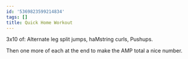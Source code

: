 ```yaml
---
id: '5369823599214834'
tags: []
title: Quick Home Workout
---
```


3x10 of: Alternate leg split jumps, haMstring curls, Pushups.

Then one more of each at the end to make the AMP total a nice number.
